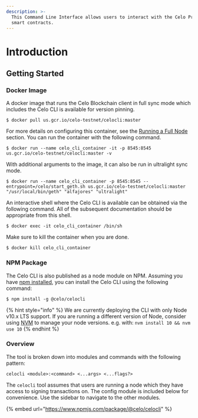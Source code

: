 ```yaml
---
description: >-
  This Command Line Interface allows users to interact with the Celo Protocol
  smart contracts.
---
```


# Introduction

## Getting Started

### Docker Image

A docker image that runs the Celo Blockchain client in full sync mode which includes the Celo CLI is available for version pinning.

`$ docker pull us.gcr.io/celo-testnet/celocli:master`

For more details on configuring this container, see the [Running a Full Node](../getting-started/running-a-full-node.md) section. You can run the container with the following command.

`$ docker run --name celo_cli_container -it -p 8545:8545 us.gcr.io/celo-testnet/celocli:master -v`

With additional arguments to the image, it can also be run in ultralight sync mode.

`$ docker run --name celo_cli_container -p 8545:8545 --entrypoint=/celo/start_geth.sh us.gcr.io/celo-testnet/celocli:master "/usr/local/bin/geth" "alfajores" "ultralight"`

An interactive shell where the Celo CLI is available can be obtained via the following command. All of the subsequent documentation should be appropriate from this shell.

`$ docker exec -it celo_cli_container /bin/sh`

Make sure to kill the container when you are done.

`$ docker kill celo_cli_container`

### NPM Package

The Celo CLI is also published as a node module on NPM. Assuming you have [npm installed](https://www.npmjs.com/get-npm), you can install the Celo CLI using the following command:

`$ npm install -g @celo/celocli`

{% hint style="info" %}
We are currently deploying the CLI with only Node v10.x LTS support. If you are running a different version of Node, consider using [NVM](https://github.com/nvm-sh/nvm#installation-and-update) to manage your node versions. e.g. with: `nvm install 10 && nvm use 10`
{% endhint %}

### Overview

The tool is broken down into modules and commands with the following pattern:

`celocli <module>:<command> <...args> <...flags?>`

The `celocli` tool assumes that users are running a node which they have access to signing transactions on. The config module is included below for convenience. Use the sidebar to navigate to the other modules.

{% embed url="https://www.npmjs.com/package/@celo/celocli" %}
